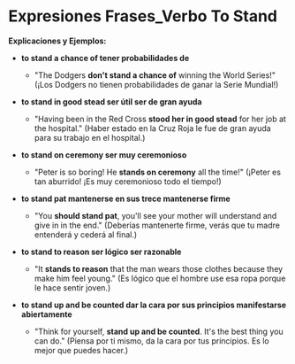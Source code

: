 # Expresiones Frases_Verbo To Stand


**Explicaciones y Ejemplos:**

*   **to stand a chance of    tener probabilidades de**
    *   "The Dodgers **don't stand a chance of** winning the World Series!" (¡Los Dodgers no tienen probabilidades de ganar la Serie Mundial!)

*   **to stand in good stead    ser útil   ser de gran ayuda**
    *   "Having been in the Red Cross **stood her in good stead** for her job at the hospital." (Haber estado en la Cruz Roja le fue de gran ayuda para su trabajo en el hospital.)

*   **to stand on ceremony    ser muy ceremonioso**
    *   "Peter is so boring! He **stands on ceremony** all the time!" (¡Peter es tan aburrido! ¡Es muy ceremonioso todo el tiempo!)

*   **to stand pat    mantenerse en sus trece   mantenerse firme**
    *   "You **should stand pat**, you'll see your mother will understand and give in in the end." (Deberías mantenerte firme, verás que tu madre entenderá y cederá al final.)

*   **to stand to reason    ser lógico   ser razonable**
    *   "It **stands to reason** that the man wears those clothes because they make him feel young." (Es lógico que el hombre use esa ropa porque le hace sentir joven.)

*   **to stand up and be counted    dar la cara por sus principios   manifestarse abiertamente**
    *   "Think for yourself, **stand up and be counted**. It's the best thing you can do." (Piensa por ti mismo, da la cara por tus principios. Es lo mejor que puedes hacer.)

